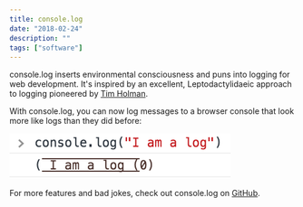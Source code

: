 ```yaml
---
title: console.log
date: "2018-02-24"
description: ""
tags: ["software"]
---
```


console.log inserts environmental consciousness and puns into logging for web development. It's inspired by an excellent, Leptodactylidaeic approach to logging pioneered by <a target="_blank" href="http://tholman.com/console-dot-frog/">Tim Holman</a>. 

With console.log, you can now log messages to a browser console that look more like logs than they did before:

![A log that looks like a log](./single_log.png "A log that looks like a log")

For more features and bad jokes, check out console.log on <a target="_blank" href="https://github.com/Duncan93/console.log">GitHub</a>.
